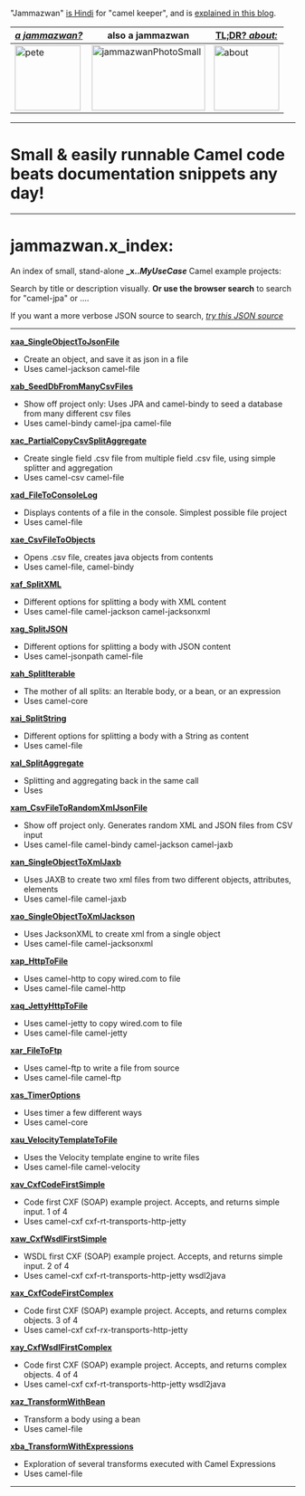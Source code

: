 "Jammazwan" [is Hindi](href="https://books.google.com/books?id=_kWROaer5UsC&amp;pg=PA1138&amp;lpg=PA1138&amp;dq=jammazwan+camel+keeper+hindi&amp;source=bl&amp;ots=7FaF5BXK_F&amp;sig=Cg-U5ORP3dHrFycaCFvo34GdpZ0&amp;hl=en&amp;sa=X&amp;ved=0ahUKEwj8v4OV3YbNAhVjpIMKHSYUB_oQ6AEIHDAA#v=onepage&amp;q=jammazwan%20camel%20keeper%20hindi&amp;f=false) for "camel keeper", and is [explained in this blog](https://betterologist.net/2016/05/jammazwan-projects-for-learning-apache-camel/).

|[**_a jammazwan?_**](https://betterologist.net/2016/06/jammazwan-for-hire/)|also a jammazwan|[TL;DR? _about:_](https://youtu.be/vea51DzmXyA)|
| --- | --- | --- |
|<img class="style-svg" src="https://betterologist.net/wp-content/uploads/2016/05/pete-300x297.jpg" alt="pete" width="116" height="115" />|<img class="style-svg" src="https://betterologist.net/wp-content/uploads/2016/05/jammazwanPhotoSmall.png" alt="jammazwanPhotoSmall" width="200" height="116" />|[<img class="style-svg" src="https://betterologist.net/wp-content/uploads/2016/05/jamzVid1.png" alt="about" width="115" height="115" />](https://youtu.be/vea51DzmXyA)|
---

# Small & easily runnable Camel code beats documentation snippets any day!

---

# jammazwan.x_index:

An index of small, stand-alone **_x.._MyUseCase_** Camel example projects:

Search by title or description visually. **Or use the browser search** to search for "camel-jpa" or ....

If you want a more verbose JSON source to search, [*try this JSON source*](https://github.com/jammazwan/jammazwan.maker/blob/master/src/main/resources/xyzprojects.json)

---



[**xaa_SingleObjectToJsonFile**](https://github.com/jammazwan/xaa_SingleObjectToJsonFile)

 * Create an object, and save it as json in a file
 * Uses camel-jackson camel-file


[**xab_SeedDbFromManyCsvFiles**](https://github.com/jammazwan/xab_SeedDbFromManyCsvFiles)

 * Show off project only: Uses JPA and camel-bindy to seed a database from many different csv files
 * Uses camel-bindy camel-jpa camel-file


[**xac_PartialCopyCsvSplitAggregate**](https://github.com/jammazwan/xac_PartialCopyCsvSplitAggregate)

 * Create single field .csv file from multiple field .csv file, using simple splitter and aggregation
 * Uses camel-csv camel-file


[**xad_FileToConsoleLog**](https://github.com/jammazwan/xad_FileToConsoleLog)

 * Displays contents of a file in the console. Simplest possible file project
 * Uses camel-file


[**xae_CsvFileToObjects**](https://github.com/jammazwan/xae_CsvFileToObjects)

 * Opens .csv file, creates java objects from contents
 * Uses camel-file, camel-bindy


[**xaf_SplitXML**](https://github.com/jammazwan/xaf_SplitXML)

 * Different options for splitting a body with XML content
 * Uses camel-file camel-jackson camel-jacksonxml


[**xag_SplitJSON**](https://github.com/jammazwan/xag_SplitJSON)

 * Different options for splitting a body with JSON content
 * Uses camel-jsonpath camel-file


[**xah_SplitIterable**](https://github.com/jammazwan/xah_SplitIterable)

 * The mother of all splits: an Iterable body, or a bean, or an expression
 * Uses camel-core


[**xai_SplitString**](https://github.com/jammazwan/xai_SplitString)

 * Different options for splitting a body with a String as content
 * Uses camel-file


[**xal_SplitAggregate**](https://github.com/jammazwan/xal_SplitAggregate)

 * Splitting and aggregating back in the same call
 * Uses 


[**xam_CsvFileToRandomXmlJsonFile**](https://github.com/jammazwan/xam_CsvFileToRandomXmlJsonFile)

 * Show off project only. Generates random XML and JSON files from CSV input
 * Uses camel-file camel-bindy camel-jackson camel-jaxb


[**xan_SingleObjectToXmlJaxb**](https://github.com/jammazwan/xan_SingleObjectToXmlJaxb)

 * Uses JAXB to create two xml files from two different objects, attributes, elements
 * Uses camel-file camel-jaxb


[**xao_SingleObjectToXmlJackson**](https://github.com/jammazwan/xao_SingleObjectToXmlJackson)

 * Uses JacksonXML to create xml from a single object
 * Uses camel-file camel-jacksonxml


[**xap_HttpToFile**](https://github.com/jammazwan/xap_HttpToFile)

 * Uses camel-http to copy wired.com to file
 * Uses camel-file camel-http


[**xaq_JettyHttpToFile**](https://github.com/jammazwan/xaq_JettyHttpToFile)

 * Uses camel-jetty to copy wired.com to file
 * Uses camel-file camel-jetty


[**xar_FileToFtp**](https://github.com/jammazwan/xar_FileToFtp)

 * Uses camel-ftp to write a file from source
 * Uses camel-file camel-ftp


[**xas_TimerOptions**](https://github.com/jammazwan/xas_TimerOptions)

 * Uses timer a few different ways
 * Uses camel-core


[**xau_VelocityTemplateToFile**](https://github.com/jammazwan/xau_VelocityTemplateToFile)

 * Uses the Velocity template engine to write files
 * Uses camel-file camel-velocity


[**xav_CxfCodeFirstSimple**](https://github.com/jammazwan/xav_CxfCodeFirstSimple)

 * Code first CXF (SOAP) example project. Accepts, and returns simple input. 1 of 4
 * Uses camel-cxf cxf-rt-transports-http-jetty


[**xaw_CxfWsdlFirstSimple**](https://github.com/jammazwan/xaw_CxfWsdlFirstSimple)

 * WSDL first CXF (SOAP) example project. Accepts, and returns simple input. 2 of 4
 * Uses camel-cxf cxf-rt-transports-http-jetty wsdl2java


[**xax_CxfCodeFirstComplex**](https://github.com/jammazwan/xax_CxfCodeFirstComplex)

 * Code first CXF (SOAP) example project. Accepts, and returns complex objects. 3 of 4
 * Uses camel-cxf cxf-rx-transports-http-jetty


[**xay_CxfWsdlFirstComplex**](https://github.com/jammazwan/xay_CxfWsdlFirstComplex)

 * Code first CXF (SOAP) example project. Accepts, and returns complex objects.  4 of 4
 * Uses camel-cxf cxf-rt-transports-http-jetty wsdl2java


[**xaz_TransformWithBean**](https://github.com/jammazwan/xaz_TransformWithBean)

 * Transform a body using a bean
 * Uses camel-file


[**xba_TransformWithExpressions**](https://github.com/jammazwan/xba_TransformWithExpressions)

 * Exploration of several transforms executed with Camel Expressions
 * Uses camel-file


---

